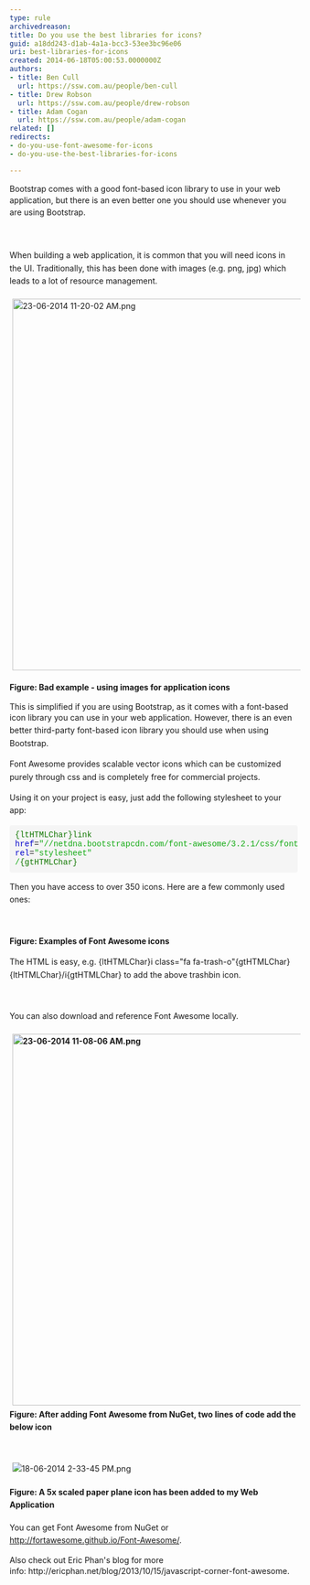 ```yaml
---
type: rule
archivedreason: 
title: Do you use the best libraries for icons?
guid: a18dd243-d1ab-4a1a-bcc3-53ee3bc96e06
uri: best-libraries-for-icons
created: 2014-06-18T05:00:53.0000000Z
authors:
- title: Ben Cull
  url: https://ssw.com.au/people/ben-cull
- title: Drew Robson
  url: https://ssw.com.au/people/drew-robson
- title: Adam Cogan
  url: https://ssw.com.au/people/adam-cogan
related: []
redirects:
- do-you-use-font-awesome-for-icons
- do-you-use-the-best-libraries-for-icons

---
```



<span style="line-height&#58;20.799999237060547px;">​​​​​​Bootstrap comes with a good font-based icon library to use in your web application, but there is an even better one you should use whenever you are using Bootstrap.</span>​
<br><excerpt class='endintro'></excerpt><br>
​<span style="line-height&#58;1.6;">​</span><div class="ms-rtestate-read ms-rte-wpbox"><div class="ms-rtestate-notify  ms-rtestate-read bfff8346-b3d3-4e1e-a95f-e6685654ce3d" id="div_bfff8346-b3d3-4e1e-a95f-e6685654ce3d" unselectable="on"></div><div id="vid_bfff8346-b3d3-4e1e-a95f-e6685654ce3d" unselectable="on" style="display&#58;none;"></div></div><p><span style="line-height&#58;1.6;">When building a web application, it is common that you will need icons in the UI. Traditionally, this has been done with images (e.g. png, jpg) which leads to a lot of resource management.</span></p><p><span style="line-height&#58;1.6;"><img src="/WebSites/RulesToBetterUIBootstrap/PublishingImages/Pages/Do-you-use-Font-Awesome-with-Bootstrap/23-06-2014%2011-20-02%20AM.png" alt="23-06-2014 11-20-02 AM.png" style="margin&#58;5px;width&#58;650px;" /><br></span></p><p><span style="line-height&#58;1.6;"><strong>Figure&#58; Bad example - using images for application icons</strong></span></p><p>This is simplified if you are using Bootstrap, as it comes with a font-based icon library you can use in your web application.&#160;<span style="line-height&#58;1.6;">However, there is an even better third-party font-based icon library you should use when using Bootstrap.</span></p><p><span style="line-height&#58;1.6;">Font</span><span style="line-height&#58;1.6;"> Awesome provides scalable vector icons which can be customized purely through css and is completely free for commercial projects.</span><br></p><p>
   <span style="line-height&#58;1.6;">Using it on your project is easy, just add the following stylesheet to your app&#58;​<br></span></p><pre class="source-code" style="font-family&#58;monaco, menlo, consolas, 'courier new', monospace;word-wrap&#58;break-word;padding&#58;9.5px;border-top-left-radius&#58;4px;border-top-right-radius&#58;4px;border-bottom-right-radius&#58;4px;border-bottom-left-radius&#58;4px;margin-bottom&#58;10px;word-break&#58;break-all;overflow&#58;auto;background-color&#58;#f5f5f5;"><span class="cm-tag" style="color&#58;#117700;">{ltHTMLChar}link</span> <span class="cm-attribute" style="color&#58;#0000cc;">href</span>=<span class="cm-string" style="color&#58;#11aa11;">&quot;//netdna.bootstrapcdn.com/font-awesome/3.2.1/css/font-awesome.css&quot;</span> <span class="cm-attribute" style="color&#58;#0000cc;">rel</span>=<span class="cm-string" style="color&#58;#11aa11;">&quot;stylesheet&quot; /</span><span class="cm-tag" style="color&#58;#117700;">{gtHTMLChar}​</span></pre><p><span style="line-height&#58;1.6;">Then you have access to over 350 icons. Here are a few commonly used ones&#58;&#160;​<br></span></p><p>
   <span style="line-height&#58;1.6;">​​​<i class="icon-trash icon-4x" id="yui_3_17_2_1_1403220586594_514"></i><i class="icon-plus icon-4x"></i><i class="icon-refresh icon-4x" id="yui_3_17_2_1_1403220586594_665"></i><i class="icon-ok icon-4x" id="yui_3_17_2_1_1403220586594_667"></i><i class="icon-remove icon-4x"></i><i class="icon-code icon-4x"></i><i class="icon-cloud-download icon-4x"></i>​<br></span></p><p><span style="line-height&#58;1.6;"><strong>Figure&#58; Examples of Font Awesome icons</strong></span></p><p><span style="line-height&#58;1.6;"></span><span style="line-height&#58;1.6;">​​​The HTML is easy, e.g.&#160;{ltHTMLChar}i class=&quot;fa fa-trash-o&quot;{gtHTMLChar}{ltHTMLChar}/i{gtHTMLChar}​ to add the above trashbin icon.</span></p><p><span style="line-height&#58;1.6;"><br></span></p><p><span style="line-height&#58;1.6;">​You can also download and reference Font Awesome locally.</span></p><div><strong style="line-height&#58;1.6;"><img src="/WebSites/RulesToBetterUIBootstrap/PublishingImages/Pages/Do-you-use-Font-Awesome-with-Bootstrap/23-06-2014%2011-08-06%20AM.png" alt="23-06-2014 11-08-06 AM.png" style="margin&#58;5px;width&#58;650px;" />Figure&#58; After adding Font Awesome from NuGet, two lines of code add the below&#160;icon​</strong><div><div><div><p><br></p><div><p><span style="line-height&#58;1.6;"><img src="/WebSites/RulesToBetterUIBootstrap/PublishingImages/Pages/Do-you-use-Font-Awesome-with-Bootstrap/18-06-2014%202-33-45%20PM.png" alt="18-06-2014 2-33-45 PM.png" style="margin&#58;5px;" />&#160;<br></span></p><strong style="line-height&#58;1.6;">Figure&#58; A 5x scaled paper plane icon has been added to my Web Application</strong><br>​</div><div><span style="line-height&#58;1.6;">Y</span><span style="line-height&#58;1.6;">ou can get Font Awesome from NuGet or </span><a href="http&#58;//fortawesome.github.io/Font-Awesome/" style="line-height&#58;1.6;">http&#58;//fortawesome.github.io/Font-Awesome/</a><span style="line-height&#58;1.6;">.​</span></div><p>Also check out Eric Phan's blog for more info&#58;&#160;<a>http&#58;//ericphan.net/blog/2013/10/15/javascript-corner-font-awesome​​</a><span style="line-height&#58;1.6;">.</span></p></div></div></div></div>


